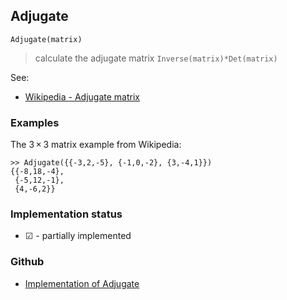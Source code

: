 ## Adjugate

``` 
Adjugate(matrix)
```

> calculate the adjugate matrix `Inverse(matrix)*Det(matrix)`

See:
* [Wikipedia - Adjugate matrix](https://en.wikipedia.org/wiki/Adjugate_matrix)

### Examples

The 3 × 3 matrix example from Wikipedia:

```
>> Adjugate({{-3,2,-5}, {-1,0,-2}, {3,-4,1}}) 
{{-8,18,-4},
 {-5,12,-1},
 {4,-6,2}}
```






### Implementation status

* &#x2611; - partially implemented

### Github

* [Implementation of Adjugate](https://github.com/axkr/symja_android_library/blob/master/symja_android_library/matheclipse-core/src/main/java/org/matheclipse/core/builtin/LinearAlgebra.java#L704) 
